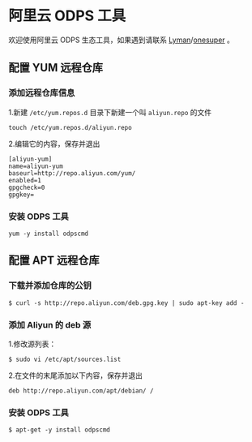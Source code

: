 # 阿里云 ODPS 工具

欢迎使用阿里云 ODPS 生态工具，如果遇到请联系 [Lyman](mailto:lymanrb@gmail.com)/[onesuper](onesuperclark@gmail.com) 。


## 配置 YUM 远程仓库

### 添加远程仓库信息

1.新建 `/etc/yum.repos.d` 目录下新建一个叫 `aliyun.repo` 的文件

```
touch /etc/yum.repos.d/aliyun.repo
```

2.编辑它的内容，保存并退出

```
[aliyun-yum]
name=aliyun-yum
baseurl=http://repo.aliyun.com/yum/
enabled=1
gpgcheck=0
gpgkey=
```

### 安装 ODPS 工具


```
yum -y install odpscmd
```


## 配置 APT 远程仓库


### 下载并添加仓库的公钥

```
$ curl -s http://repo.aliyun.com/deb.gpg.key | sudo apt-key add -
```


### 添加 Aliyun 的 deb 源


1.修改源列表：

```
$ sudo vi /etc/apt/sources.list
```


2.在文件的末尾添加以下内容，保存并退出

```
deb http://repo.aliyun.com/apt/debian/ /
```

### 安装 ODPS 工具


```
$ apt-get -y install odpscmd
```
